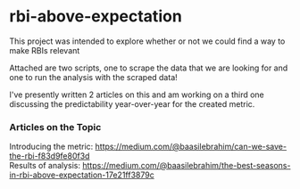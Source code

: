 # rbi-above-expectation

This project was intended to explore whether or not we could find a way to make RBIs relevant

Attached are two scripts, one to scrape the data that we are looking for and one to run the analysis with the scraped data!

I've presently written 2 articles on this and am working on a third one discussing the predictability year-over-year for the created metric.


### Articles on the Topic
Introducing the metric: https://medium.com/@baasilebrahim/can-we-save-the-rbi-f83d9fe80f3d \
Results of analysis: https://medium.com/@baasilebrahim/the-best-seasons-in-rbi-above-expectation-17e21ff3879c
